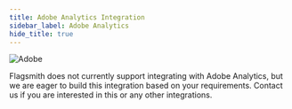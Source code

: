 ```yaml
---
title: Adobe Analytics Integration
sidebar_label: Adobe Analytics
hide_title: true
---
```


![Adobe](/img/integrations/adobe/adobe-logo.svg)

Flagsmith does not currently support integrating with Adobe Analytics, but we are eager to build this integration based
on your requirements.
<a class="open-chat" data-crisp-chat-message="Hello, I'm interested in integrating with Adobe Analytics. ">Contact
us</a> if you are interested in this or any other integrations. 